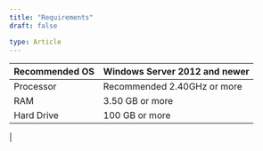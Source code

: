 ```yaml
---
title: "Requirements"
draft: false

type: Article
---
```


|Recommended OS| Windows Server 2012 and newer |
|--|--|
|Processor  | Recommended 2.40GHz or more|
| RAM	   |3.50 GB or more  |
|Hard Drive  |100 GB or more  |
|